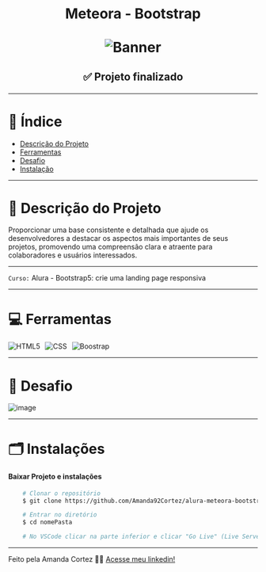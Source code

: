 <div align="center">
  <h1 align="center">
    Meteora - Bootstrap
    <br />
    <br />
    <img src="assets/img/banner.avif" alt="Banner">
    <br />
  </h1>

  <h2> 
  
  :white_check_mark: Projeto finalizado
  </h2>
</div>


---

# :file_folder: Índice 

- [Descrição do Projeto](#id01)
- [Ferramentas](#id02)
- [Desafio](#id04)
- [Instalação](#id03)

---

# :pushpin: Descrição do Projeto <a name="id01"></a>
Proporcionar uma base consistente e detalhada que ajude os desenvolvedores a destacar os aspectos mais importantes de seus projetos, promovendo uma compreensão clara e atraente para colaboradores e usuários interessados.

---

` Curso: ` Alura - Bootstrap5: crie uma landing page responsiva

---

# :computer: Ferramentas<a name="id02"></a>

<div style="display: flex; gap: 10px;">
  <img src="https://img.shields.io/badge/HTML-e06b12?style=for-the-badge&logo=html5&logoColor=white" alt="HTML5">
  <img src="https://img.shields.io/badge/CSS-1283e0?&style=for-the-badge&logo=css3&logoColor=white" alt="CSS">
  <img src="https://img.shields.io/badge/bootstrap-%23563D7C.svg?style=for-the-badge&logo=bootstrap&logoColor=white" alt="Boostrap">
</div>


---

# 🎯 Desafio <a name="id04"></a>
![image](https://github.com/Amanda92Cortez/alura-meteora-bootstrap/assets/19363871/06cfa1b5-670f-4fad-8f88-8fab388c433e)


---
# 🗂 Instalações <a name="id03"></a>
#### Baixar Projeto e instalações
```bash
    # Clonar o repositório
    $ git clone https://github.com/Amanda92Cortez/alura-meteora-bootstrap.git

    # Entrar no diretório
    $ cd nomePasta

    # No VSCode clicar na parte inferior e clicar "Go Live" (Live Server)
```

---

Feito pela Amanda Cortez 👋🏽 [Acesse meu linkedin!](www.linkedin.com/in/amandacortez92)
